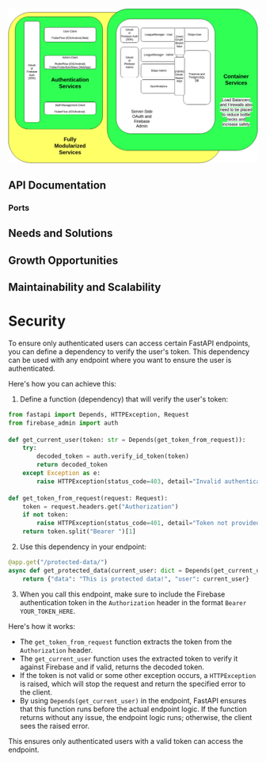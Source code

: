 ![V1LeagueManager.png](static%2FV1LeagueManager.png)

## API Documentation
### Ports 


## Needs and Solutions

## Growth Opportunities

## Maintainability and Scalability

# Security

To ensure only authenticated users can access certain FastAPI endpoints, you can define a dependency to verify the user's token. This dependency can be used with any endpoint where you want to ensure the user is authenticated.

Here's how you can achieve this:

1. Define a function (dependency) that will verify the user's token:

```python
from fastapi import Depends, HTTPException, Request
from firebase_admin import auth

def get_current_user(token: str = Depends(get_token_from_request)):
    try:
        decoded_token = auth.verify_id_token(token)
        return decoded_token
    except Exception as e:
        raise HTTPException(status_code=403, detail="Invalid authentication credentials")

def get_token_from_request(request: Request):
    token = request.headers.get("Authorization")
    if not token:
        raise HTTPException(status_code=401, detail="Token not provided")
    return token.split("Bearer ")[1]
```

2. Use this dependency in your endpoint:

```python
@app.get("/protected-data/")
async def get_protected_data(current_user: dict = Depends(get_current_user)):
    return {"data": "This is protected data!", "user": current_user}
```

3. When you call this endpoint, make sure to include the Firebase authentication token in the `Authorization` header in the format `Bearer YOUR_TOKEN_HERE`.

Here's how it works:

- The `get_token_from_request` function extracts the token from the `Authorization` header.
- The `get_current_user` function uses the extracted token to verify it against Firebase and if valid, returns the decoded token.
- If the token is not valid or some other exception occurs, a `HTTPException` is raised, which will stop the request and return the specified error to the client.
- By using `Depends(get_current_user)` in the endpoint, FastAPI ensures that this function runs before the actual endpoint logic. If the function returns without any issue, the endpoint logic runs; otherwise, the client sees the raised error.

This ensures only authenticated users with a valid token can access the endpoint.
